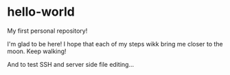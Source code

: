 # hello-world
My first personal repository!

I'm glad to be here!
I hope that each of my steps wikk bring me closer to the moon.
Keep walking!

And to test SSH and server side file editing...